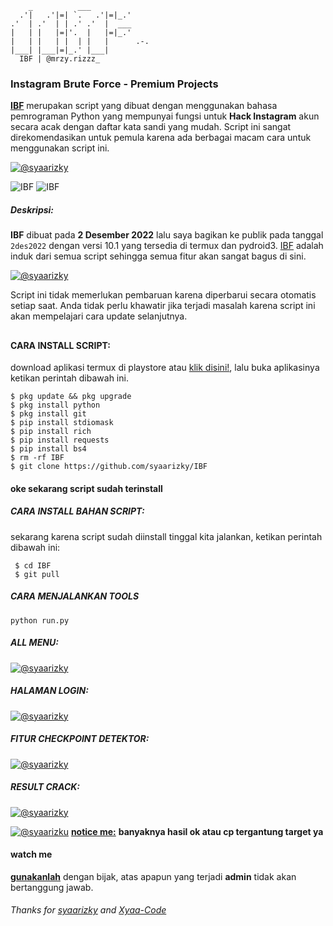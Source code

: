 
```text
    _          ___     
  .'|   .'|=| `.   .'|=|_.'     
.'  | .'  | | .' .'  |  ___     
|   | |   |=|'.  |   |=|_.'     
|   | |   | |  | |   |      .-. 
|___| |___|=|_.' |___|
  IBF | @mrzy.rizzz_

```

### Instagram Brute Force - Premium Projects
**[IBF](https://www.facebook.com/)** merupakan script yang dibuat dengan menggunakan bahasa pemrograman Python yang mempunyai fungsi untuk **Hack Instagram** akun secara acak dengan daftar kata sandi yang mudah. Script ini sangat direkomendasikan untuk pemula karena ada berbagai macam cara untuk menggunakan script ini.


[![@syaarizky](https://github.com/syaarizky/IMG/blob/main/Premium.jpg)](https://wa.me/++447389662026?text=*Assalamualaikum%20Bang*)

<img title="IBF" src="https://img.shields.io/badge/CODENAME%20-IBF-SCRIPT?colorA=black&colorB=darkred&style=for-the-badge"> <img title="IBF" src="https://img.shields.io/badge/VERSION%20-4.0.5-SCRIPT?colorA=black&colorB=darkred&style=for-the-badge"> 

##### Deskripsi:
**IBF** dibuat pada **2 Desember 2022** lalu saya bagikan ke publik pada tanggal ```2des2022``` dengan versi 10.1 yang tersedia di termux dan pydroid3. [IBF](https://github.com) adalah induk dari semua script sehingga semua fitur akan sangat bagus di sini.

[![@syaarizky](https://github.com/syaarizky/IMG/blob/main/Premium.jpg)](https://wa.me/++447389662026?text=*Assalamualaikum%20Bang*)

Script ini tidak memerlukan pembaruan karena diperbarui secara otomatis setiap saat. Anda tidak perlu khawatir jika terjadi masalah karena script ini akan mempelajari cara update selanjutnya.

##

#### CARA INSTALL SCRIPT:
 download aplikasi termux di playstore atau [klik disini!](https://f-droid.org/repo/com.termux_118.apk), lalu buka aplikasinya ketikan perintah dibawah ini.
 ```
 $ pkg update && pkg upgrade
 $ pkg install python
 $ pkg install git
 $ pip install stdiomask
 $ pip install rich
 $ pip install requests
 $ pip install bs4
 $ rm -rf IBF
 $ git clone https://github.com/syaarizky/IBF
 ```
#### oke sekarang script sudah terinstall
##### CARA INSTALL BAHAN SCRIPT:
 sekarang karena script sudah diinstall tinggal kita jalankan, ketikan perintah dibawah ini:
 ```
  $ cd IBF
  $ git pull
 ```

##### CARA MENJALANKAN TOOLS
```
python run.py
```

##### ALL MENU:
[![@syaarizky](https://github.com/syaarizky/IMG/blob/main/IMG_20240315_153340.jpg)](https://wa.me/+447389662026?text=*Assalamualaikum%20Bang*)

##### HALAMAN LOGIN:
[![@syaarizky](https://github.com/syaarizky/IMG/blob/main/IMG_20240315_153443.jpg)](https://wa.me/+447389662026?text=*Assalamualaikum%20Bang)

##### FITUR CHECKPOINT DETEKTOR:
[![@syaarizky](https://github.com/syaarizky/IMG/blob/main/IMG_20240315_153403.jpg)](https://wa.me/+447389662026?text=*Assalamualaikum%20Bang)

##### RESULT CRACK:
[![@syaarizky](https://github.com/AdityaTwinz/IBF/blob/main/assets/IMG_20231209_152639.jpg)](https://wa.me/+447389662026?text=*Assalamualaikum%20Bang)

[![@syaarizku](https://github.com/AdityaTwinz/IBF/blob/main/assets/IMG_20231209_152619.jpg)](https://wa.me/+447389662026?text=*Assalamualaikum%20Bang)
**[notice me:](https://wa.me/++447389662026?text=*Assalamualaikum%20Bang*)** **banyaknya hasil ok atau cp tergantung target ya**


#### watch me
**[gunakanlah](https://wa.me/++447389662026?text=*Assalamualaikum%20Bang*)** dengan bijak, atas apapun yang terjadi **admin** tidak akan bertanggung jawab.

###### Thanks for [syaarizky](https://github.com/syaarizky) and [Xyaa-Code](https://github.com/Xyaa-Code)
